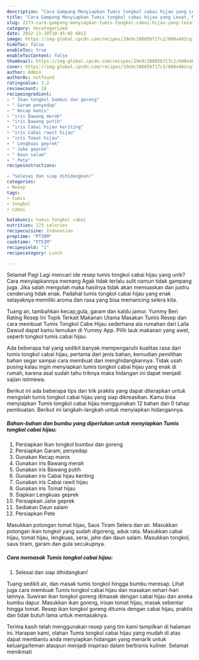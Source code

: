 ```yaml
---
description: "Cara Gampang Menyiapkan Tumis tongkol cabai hijau yang Lezat, Mengugah Selera"
title: "Cara Gampang Menyiapkan Tumis tongkol cabai hijau yang Lezat, Mengugah Selera"
slug: 2273-cara-gampang-menyiapkan-tumis-tongkol-cabai-hijau-yang-lezat-mengugah-selera
category: Uncategorized
date: 2022-11-28T10:45:02.601Z
image: https://img-global.cpcdn.com/recipes/19e9c10805bf17c2/680x482cq70/tumis-tongkol-cabai-hijau-foto-resep-utama.jpg
hideToc: false
enableToc: true
enableTocContent: false
thumbnail: https://img-global.cpcdn.com/recipes/19e9c10805bf17c2/680x482cq70/tumis-tongkol-cabai-hijau-foto-resep-utama.jpg
cover: https://img-global.cpcdn.com/recipes/19e9c10805bf17c2/680x482cq70/tumis-tongkol-cabai-hijau-foto-resep-utama.jpg
author: Admin
authorAv: notfound
ratingvalue: 3.2
reviewcount: 18
recipeingredient:
- " Ikan tongkol bumbui dan goreng"
- " Garam penyedap"
- " Kecap manis"
- "iris Bawang merah"
- "iris Bawang putih"
- "iris Cabai hijau keriting"
- "iris Cabai rawit hijau"
- "iris Tomat hijau"
- " Lengkuas geprek"
- " Jahe geprek"
- " Daun salam"
- " Pete"
recipeinstructions:

- "Selesai dan siap dihidangkan!"
categories:
- Resep
tags:
- tumis
- tongkol
- cabai

katakunci: tumis tongkol cabai 
nutrition: 173 calories
recipecuisine: Indonesian
preptime: "PT30M"
cooktime: "PT53M"
recipeyield: "1"
recipecategory: Lunch

---
```



Selamat Pagi Lagi mencari ide resep tumis tongkol cabai hijau yang unik? Cara menyiapkannya memang Agak tidak terlalu sulit namun tidak gampang juga. Jika salah mengolah maka hasilnya tidak akan memuaskan dan justru cenderung tidak enak. Padahal tumis tongkol cabai hijau yang enak selayaknya memiliki aroma dan rasa yang bisa memancing selera kita.


Tuang air, tambahkan kecap,gula, garam dan kaldu jamur. Yummy Beri Rating Resep Ini Topik Terkait Makanan Utama Masakan Tumis Resep dan cara membuat Tumis Tongkol Cabe Hijau sederhana ala rumahan dari Laila Dawud dapat kamu temukan di Yummy App. Pilih lauk makanan yang awet, seperti tongkol tumis cabai hijau.

Ada beberapa hal yang sedikit banyak mempengaruhi kualitas rasa dari tumis tongkol cabai hijau, pertama dari jenis bahan, kemudian pemilihan bahan segar sampai cara membuat dan menghidangkannya. Tidak usah pusing kalau ingin menyiapkan tumis tongkol cabai hijau yang enak di rumah, karena asal sudah tahu triknya maka hidangan ini dapat menjadi sajian istimewa.


Berikut ini ada beberapa tips dan trik praktis yang dapat diterapkan untuk mengolah tumis tongkol cabai hijau yang siap dikreasikan. Kamu bisa menyiapkan Tumis tongkol cabai hijau menggunakan 12 bahan dan 0 tahap pembuatan. Berikut ini langkah-langkah untuk menyiapkan hidangannya.

<!--inarticleads1-->

##### Bahan-bahan dan bumbu yang diperlukan untuk menyiapkan Tumis tongkol cabai hijau:

1. Persiapkan  Ikan tongkol bumbui dan goreng
1. Persiapkan  Garam, penyedap
1. Gunakan  Kecap manis
1. Gunakan iris Bawang merah
1. Gunakan iris Bawang putih
1. Gunakan iris Cabai hijau keriting
1. Gunakan iris Cabai rawit hijau
1. Gunakan iris Tomat hijau
1. Siapkan  Lengkuas geprek
1. Persiapkan  Jahe geprek
1. Sediakan  Daun salam
1. Persiapkan  Pete


Masukkan potongan tomat hijau, Saus Tiram Selera dan air. Masukkan potongan ikan tongkol yang sudah digoreng, aduk rata. Masukkan cabai hijau, tomat hijau, lengkuas, serai, jahe dan daun salam. Masukkan tongkol, saus tiram, garam dan gula secukupnya. 

<!--inarticleads2-->

##### Cara memasak Tumis tongkol cabai hijau:


1. Selesai dan siap dihidangkan!

Tuang sedikit air, dan masak tumis tongkol hingga bumbu meresap. Lihat juga cara membuat Tumis tongkol cabai hijau dan masakan sehari-hari lainnya. Suwiran ikan tongkol goreng dimasak dengan cabai hijau dan aneka bumbu dapur. Masukkan ikan goreng, irisan tomat hijau, masak sebentar hingga tomat. Resep ikan tongkol goreng ditumis dengan cabai hijau, praktis dan tidak butuh lama untuk memasaknya. 

Terima kasih telah menggunakan resep yang tim kami tampilkan di halaman ini. Harapan kami, olahan Tumis tongkol cabai hijau yang mudah di atas dapat membantu anda menyiapkan hidangan yang menarik untuk keluarga/teman ataupun menjadi inspirasi dalam berbisnis kuliner. Selamat menikmati
